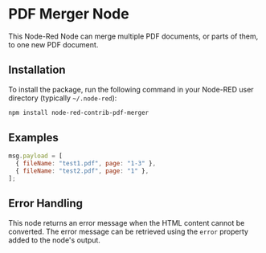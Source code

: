 # PDF Merger Node

This Node-Red Node can merge multiple PDF documents, or parts of them, to one new PDF document.

## Installation

To install the package, run the following command in your Node-RED user directory (typically `~/.node-red`):

```bash
npm install node-red-contrib-pdf-merger
```

## Examples

```javascript
msg.payload = [
  { fileName: "test1.pdf", page: "1-3" },
  { fileName: "test2.pdf", page: "1" },
];
```

## Error Handling

This node returns an error message when the HTML content cannot be converted. The error message can be retrieved using the `error` property added to the node's output.

